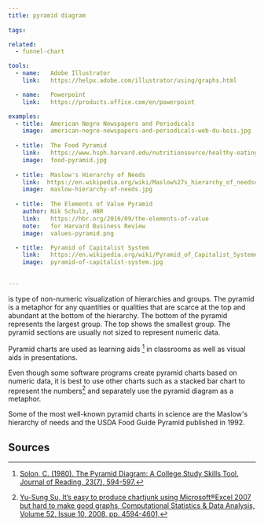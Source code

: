 ```yaml
---
title: pyramid diagram
  
tags:

related:
  - funnel-chart

tools:
  - name:   Adobe Illustrator
    link:   https://helpx.adobe.com/illustrator/using/graphs.html

  - name:   Powerpoint
    link:   https://products.office.com/en/powerpoint

examples:
  - title:  American Negro Newspapers and Periodicals
    image:  american-negro-newspapers-and-periodicals-web-du-bois.jpg
  
  - title:  The Food Pyramid
    link:   https://www.hsph.harvard.edu/nutritionsource/healthy-eating-plate/
    image:  food-pyramid.jpg
  
  - title:  Maslow's Hierarchy of Needs
    link:  https://en.wikipedia.org/wiki/Maslow%27s_hierarchy_of_needs#/media/File:Maslow%27s_Hierarchy_of_Needs.jpg
    image:  maslow-hierarchy-of-needs.jpg
    
  - title:  The Elements of Value Pyramid
    author: Nik Schulz, HBR
    link:   https://hbr.org/2016/09/the-elements-of-value
    note:   for Harvard Business Review
    image:  values-pyramid.png

  - title:  Pyramid of Capitalist System
    link:   https://en.wikipedia.org/wiki/Pyramid_of_Capitalist_System#/media/File:Pyramid_of_Capitalist_System.jpg
    image:  pyramid-of-capitalist-system.jpg
    

---
```


is type of non-numeric visualization of hierarchies and groups. The pyramid is a metaphor for any quantities or qualities that are scarce at the top and abundant at the bottom of the hierarchy. The bottom of the pyramid represents the largest group. The top shows the smallest group. The pyramid sections are usually not sized to represent numeric data.

<!--more-->
Pyramid charts are used as learning aids [^solon] in classrooms as well as visual aids in presentations.

Even though some software programs create pyramid charts based on numeric data, it is best to use other charts such as a stacked bar chart to represent the numbers[^su] and separately use the pyramid diagram as a metaphor.

Some of the most well-known pyramid charts in science are the Maslow's hierarchy of needs and the USDA Food Guide Pyramid published in 1992. 

## Sources
[^su]: [Yu-Sung Su, It’s easy to produce chartjunk using Microsoft®Excel 2007 but hard to make good graphs, Computational Statistics & Data Analysis, Volume 52, Issue 10, 2008, pp. 4594-4601,]()
[^solon]: [Solon, C. (1980). The Pyramid Diagram: A College Study Skills Tool. Journal of Reading, 23(7), 594-597.](http://www.jstor.org/stable/40017000)

